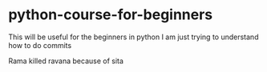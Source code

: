 # python-course-for-beginners
This will be useful for the beginners in python 
I am just trying to understand how to do commits



Rama killed ravana because of sita
